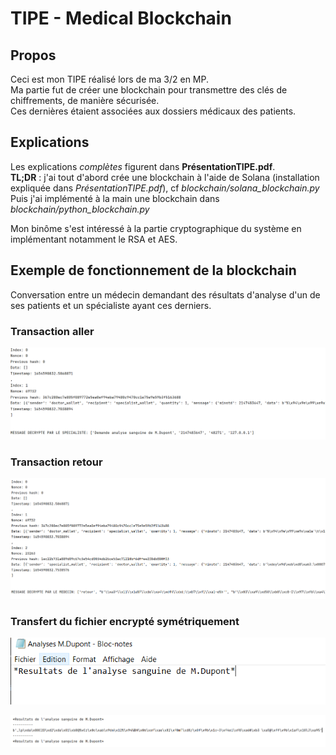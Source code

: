 # TIPE - Medical Blockchain

## Propos
Ceci est mon TIPE réalisé lors de ma 3/2 en MP.  
Ma partie fut de créer une blockchain pour transmettre des clés de chiffrements, de manière sécurisée.  
Ces dernières étaient associées aux dossiers médicaux des patients.  
  
  
## Explications
Les explications *complètes* figurent dans **PrésentationTIPE.pdf**.  
**TL;DR** : j'ai tout d'abord crée une blockchain à l'aide de Solana (installation expliquée dans *PrésentationTIPE.pdf*), cf *blockchain/solana_blockchain.py*
Puis j'ai implémenté à la main une blockchain dans *blockchain/python_blockchain.py*  

Mon binôme s'est intéressé à la partie cryptographique du système en implémentant notamment le RSA et AES. 
  
   
## Exemple de fonctionnement de la blockchain
Conversation entre un médecin demandant des résultats d'analyse d'un de ses patients et un spécialiste ayant ces derniers.  

### Transaction aller
![Message déchiffré par le spécialiste](/Screens/mess%20spe.PNG "Message Spécialiste")  

### Transaction retour
![Message déchiffré par le médecin](/Screens/mess%20medecin.PNG "Message Médecin")  
  
### Transfert du fichier encrypté symétriquement
![Analyse sanguine](/Screens/m%20dupont.PNG "Analyse M.Dupont")  
  
![Analyse sanguine AES](/Screens/m%20dupont%20analyse%20python.PNG "Analyse M.Dupont chiffré puis déchiffré") 

